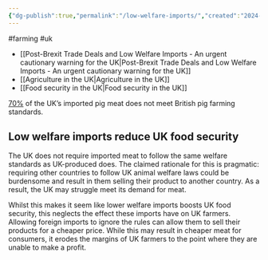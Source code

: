 ```yaml
---
{"dg-publish":true,"permalink":"/low-welfare-imports/","created":"2024-09-11T09:16:27.179+01:00","updated":"2025-09-29T00:19:37.764+01:00"}
---
```


#farming #uk 

- [[Post-Brexit Trade Deals and Low Welfare Imports - An urgent cautionary warning for the UK\|Post-Brexit Trade Deals and Low Welfare Imports - An urgent cautionary warning for the UK]]
- [[Agriculture in the UK\|Agriculture in the UK]]
- [[Food security in the UK\|Food security in the UK]]

[70%](https://www.cpre.org.uk/wp-content/uploads/2019/11/The_future_of_pig_and_poultry_farming.pdf) of the UK’s imported pig meat does not meet British pig farming standards.

## Low welfare imports reduce UK food security
The UK does not require imported meat to follow the same welfare standards as UK-produced does. The claimed rationale for this is pragmatic: requiring other countries to follow UK animal welfare laws could be burdensome and result in them selling their product to another country. As a result, the UK may struggle meet its demand for meat. 

Whilst this makes it seem like lower welfare imports boosts UK food security, this neglects the effect these imports have on UK farmers. Allowing foreign imports to ignore the rules can allow them to sell their products for a cheaper price. While this may result in cheaper meat for consumers, it erodes the margins of UK farmers to the point where they are unable to make a profit. 